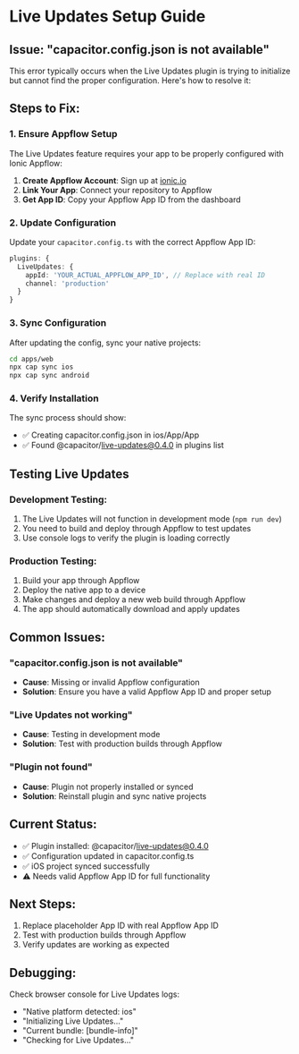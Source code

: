 # Live Updates Setup Guide

## Issue: "capacitor.config.json is not available"

This error typically occurs when the Live Updates plugin is trying to initialize but cannot find the proper configuration. Here's how to resolve it:

## Steps to Fix:

### 1. Ensure Appflow Setup
The Live Updates feature requires your app to be properly configured with Ionic Appflow:

1. **Create Appflow Account**: Sign up at [ionic.io](https://ionic.io)
2. **Link Your App**: Connect your repository to Appflow
3. **Get App ID**: Copy your Appflow App ID from the dashboard

### 2. Update Configuration
Update your `capacitor.config.ts` with the correct Appflow App ID:

```typescript
plugins: {
  LiveUpdates: {
    appId: 'YOUR_ACTUAL_APPFLOW_APP_ID', // Replace with real ID
    channel: 'production'
  }
}
```

### 3. Sync Configuration
After updating the config, sync your native projects:

```bash
cd apps/web
npx cap sync ios
npx cap sync android
```

### 4. Verify Installation
The sync process should show:
- ✅ Creating capacitor.config.json in ios/App/App
- ✅ Found @capacitor/live-updates@0.4.0 in plugins list

## Testing Live Updates

### Development Testing:
1. The Live Updates will not function in development mode (`npm run dev`)
2. You need to build and deploy through Appflow to test updates
3. Use console logs to verify the plugin is loading correctly

### Production Testing:
1. Build your app through Appflow
2. Deploy the native app to a device
3. Make changes and deploy a new web build through Appflow
4. The app should automatically download and apply updates

## Common Issues:

### "capacitor.config.json is not available"
- **Cause**: Missing or invalid Appflow configuration
- **Solution**: Ensure you have a valid Appflow App ID and proper setup

### "Live Updates not working"
- **Cause**: Testing in development mode
- **Solution**: Test with production builds through Appflow

### "Plugin not found"
- **Cause**: Plugin not properly installed or synced
- **Solution**: Reinstall plugin and sync native projects

## Current Status:
- ✅ Plugin installed: @capacitor/live-updates@0.4.0
- ✅ Configuration updated in capacitor.config.ts
- ✅ iOS project synced successfully
- ⚠️ Needs valid Appflow App ID for full functionality

## Next Steps:
1. Replace placeholder App ID with real Appflow App ID
2. Test with production builds through Appflow
3. Verify updates are working as expected

## Debugging:
Check browser console for Live Updates logs:
- "Native platform detected: ios"
- "Initializing Live Updates..."
- "Current bundle: [bundle-info]"
- "Checking for Live Updates..."

